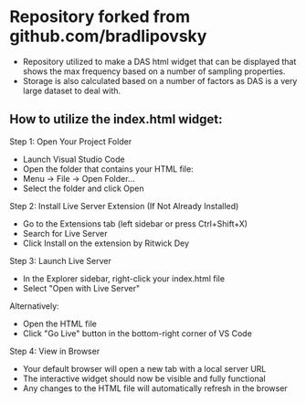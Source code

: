 # Repository forked from github.com/bradlipovsky
- Repository utilized to make a DAS html widget that can be displayed that shows the max frequency based on a number of sampling properties.
- Storage is also calculated based on a number of factors as DAS is a very large dataset to deal with.

## How to utilize the index.html widget:
 Step 1: Open Your Project Folder
- Launch Visual Studio Code
- Open the folder that contains your HTML file:
- Menu → File → Open Folder...
- Select the folder and click Open

Step 2: Install Live Server Extension (If Not Already Installed)
- Go to the Extensions tab (left sidebar or press Ctrl+Shift+X)
- Search for Live Server
- Click Install on the extension by Ritwick Dey

Step 3: Launch Live Server
- In the Explorer sidebar, right-click your index.html file
- Select "Open with Live Server"

Alternatively:  
- Open the HTML file
- Click "Go Live" button in the bottom-right corner of VS Code

Step 4: View in Browser
- Your default browser will open a new tab with a local server URL
- The interactive widget should now be visible and fully functional
- Any changes to the HTML file will automatically refresh in the browser
